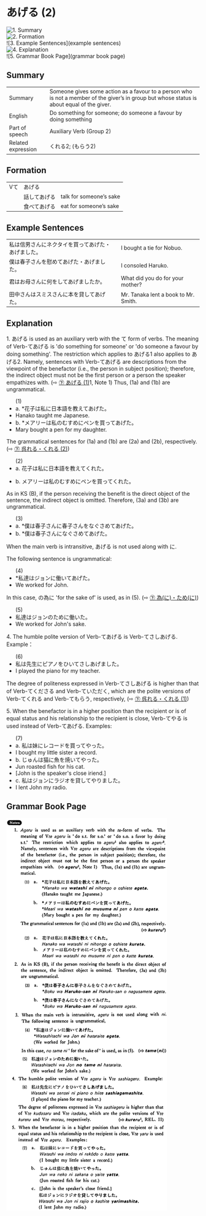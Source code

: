 # あげる (2)

![1. Summary](summary)<br>
![2. Formation](formation)<br>
![3. Example Sentences](example sentences)<br>
![4. Explanation](explanation)<br>
![5. Grammar Book Page](grammar book page)<br>


## Summary

<table><tr>   <td>Summary</td>   <td>Someone gives some action as a favour to a person who is not a member of the giver’s in group but whose status is about equal of the giver.</td></tr><tr>   <td>English</td>   <td>Do something for someone; do someone a favour by doing something</td></tr><tr>   <td>Part of speech</td>   <td>Auxiliary Verb (Group 2)</td></tr><tr>   <td>Related expression</td>   <td>くれる2; (もらう2)</td></tr></table>

## Formation

<table class="table"><tbody><tr class="tr head"><td class="td"><span class="bold">Vて</span></td><td class="td"><span class="concept">あげる</span></td><td class="td"></td></tr><tr class="tr"><td class="td"></td><td class="td"><span>話して</span><span class="concept">あげる</span></td><td class="td"><span>talk for someone’s sake</span></td></tr><tr class="tr"><td class="td"></td><td class="td"><span>食べて</span><span class="concept">あげる</span></td><td class="td"><span>eat for someone’s sake</span></td></tr></tbody></table>

## Example Sentences

<table><tr>   <td>私は信男さんにネクタイを買ってあげた・あげました。</td>   <td>I bought a tie for Nobuo.</td></tr><tr>   <td>僕は春子さんを慰めてあげた・あげました。</td>   <td>I consoled Haruko.</td></tr><tr>   <td>君はお母さんに何をしてあげましたか。</td>   <td>What did you do for your mother?</td></tr><tr>   <td>田中さんはスミスさんに本を貸してあげた。</td>   <td>Mr. Tanaka lent a book to Mr. Smith.</td></tr></table>

## Explanation

<p>1. <span class="cloze">あげる</span> is used as an auxiliary verb with the て form of verbs. The meaning of Verb-て<span class="cloze">あげる</span> is 'do something for someone' or 'do someone a favour by doing something'. The restriction which applies to <span class="cloze">あげる</span>1 also applies to <span class="cloze">あげる</span>2. Namely, sentences with Verb-て<span class="cloze">あげる</span> are descriptions from the viewpoint of the benefactor (i.e., the person in subject position); therefore, the indirect object must not be the first person or a person the speaker empathizes with. (⇨ <a href="#㊦ あげる (1)">㊦ あげる (1)</a>1, Note 1) Thus, (1a) and (1b) are ungrammatical.</p>  <ul>(1) <li>a. *花子は私に日本語を教えて<span class="cloze">あげた</span>。</li> <li>Hanako taught me Japanese.</li> <div class="divide"></div> <li>b. *メアリーは私のむすめにペンを買って<span class="cloze">あげた</span>。</li> <li>Mary bought a pen for my daughter.</li> </ul> The grammatical sentences for (1a) and (1b) are (2a) and (2b), respectively. (⇨ <a href="#㊦ 呉れる・くれる (2)">㊦ 呉れる・くれる (2)</a>)  <ul>(2) <li>a. 花子は私に日本語を教えてくれた。</li> </ul> <ul> <li>b. メアリーは私のむすめにペンを買ってくれた。</li> </ul>  <p>As in KS (B), if the person receiving the benefit is the direct object of the sentence, the indirect object is omitted. Therefore, (3a) and (3b) are ungrammatical.</p>  <ul>(3) <li>a. *僕は春子さんに春子さんをなぐさめて<span class="cloze">あげた</span>。</li> <div class="divide"></div> <li>b. *僕は春子さんになぐさめて<span class="cloze">あげた</span>。</li> </ul> <p>When the main verb is intransitive, <span class="cloze">あげる</span> is not used along with に.</p> <p>The following sentence is ungrammatical:</p>  <ul>(4) <li>*私達はジョンに働いて<span class="cloze">あげた</span>。</li> <li>We worked for John.</li> </ul> <p>In this case, の為に 'for the sake of' is used, as in (5). (⇨ <a href="#㊦ 為(に)・ため(に)">㊦ 為(に)・ため(に)</a>)</p>  <ul>(5) <li>私達はジョンのために働いた。</li> <li>We worked for John's sake.</li> </ul> <p>4. The humble polite version of Verb-て<span class="cloze">あげる</span> is Verb-てさしあげる. Example：</p>  <ul>(6) <li>私は先生にピアノをひいてさしあげました。</li> <li>I played the piano for my teacher.</li> </ul> <p>The degree of politeness expressed in Verb-てさしあげる is higher than that of Verb-てくださる and Verb-ていただく, which are the polite versions of  Verb-てくれる and Verb-てもらう, respectively, (⇨ <a href="#㊦ 呉れる・くれる (1)">㊦ 呉れる・くれる (1)</a>)</p>  <p>5. When the benefactor is in a higher position than the recipient or is of equal status and his relationship to the recipient is close, Verb-てやる is used instead of Verb-て<span class="cloze">あげる</span>. Examples:</p>  <ul>(7) <li>a. 私は妹にレコードを買ってやった。</li> <li>I bought my little sister a record.</li> <div class="divide"></div> <li>b. じゅんは猫に魚を焼いてやった。</li> <li>Jun roasted fish for his cat.</li> <li>[John is the speaker's close iriend.]</li> <div class="divide"></div> <li>c. 私はジョンにラジオを貸してやりました。</li> <li>I lent John my radio.</li> </ul>

## Grammar Book Page

![](../img/Basicあげる2.png)

